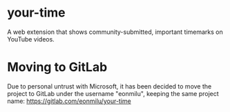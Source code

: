 # your-time
A web extension that shows community-submitted, important timemarks on YouTube videos.

# Moving to GitLab
Due to personal untrust with Microsoft, it has been decided to move the project to GitLab under the username "eonmilu", keeping the same project name: https://gitlab.com/eonmilu/your-time
